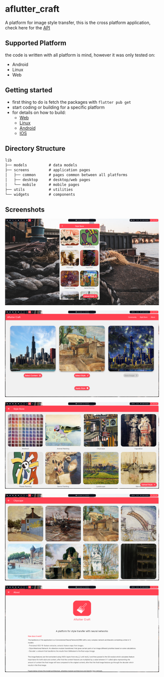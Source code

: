 # aflutter_craft

A platform for image style transfer, this is the cross platform application, check here for the [API](https://github.com/Blacksuan19/Aflutter-Craft-API)

## Supported Platform

the code is written with all platform is mind, however it was only tested on:

- Android
- Linux
- Web

## Getting started

- first thing to do is fetch the packages with `flutter pub get`
- start coding or building for a specific platform
- for details on how to build:
  - [Web](https://flutter.dev/docs/deployment/web)
  - [Linux](https://flutter.dev/docs/deployment/linux)
  - [Android](https://flutter.dev/docs/deployment/android)
  - [IOS](https://flutter.dev/docs/deployment/ios)

## Directory Structure

```
lib
├── models          # data models
├── screens         # application pages
│   ├── common      # pages common between all platforms
│   ├── desktop     # desktop/web pages
│   └── mobile      # mobile pages
├── utils           # utilities
└── widgets         # components
```

## Screenshots

![](screens/1.png)

![](screens/2.png)

![](screens/3.png)

![](screens/4.png)

![](screens/5.png)
